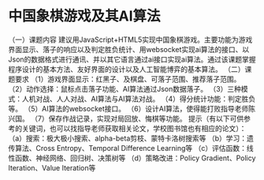 # 中国象棋游戏及其AI算法
（一）课题内容
建议用JavaScript+HTML5实现中国象棋游戏。主要功能为游戏界面显示、落子的响应以及判定胜负统计、用websocket实现ai算法的接口、以Json的数据格式进行通讯、并以其它语言通过ai接口实现ai算法。通过该课题掌握程序设计的基本方法、友好界面的设计以及人工智能博弈的基本算法。
（二）课题要求
（1）游戏界面显示：红黑子、及棋盘、可落子范围、推荐落子范围。
（2）动作选择：鼠标点击落子功能、AI算法通过Json数据落子。
（3）三种模式：人机对战、人人对战、AI算法与AI算法对战。
（4）得分统计功能：判定胜负等。
（5）AI算法的websocket接口。
（6）设计AI算法，使得能打败指导老师陈兴国。
（7）保存作战记录，实现对局回放、悔棋等功能。
提示（有以下可供参考的关键词，也可以找指导老师获取相关论文，学校图书馆也有相应的论文）：
      （a）搜索：极大极小搜索、alpha-beta剪枝、蒙特卡洛树搜索等
      （b）学习：遗传算法、Cross Entropy、Temporal Difference Learning等
      （c）评估函数：线性函数、神经网络、回归树、决策树等
      （d）策略改进：Policy Gradient、Policy Iteration、Value Iteration等

